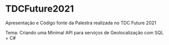 # TDCFuture2021
Apresentação e Código fonte da Palestra realizada no TDC Future 2021

Tema: Criando uma Minimal API para serviços de Geolocalização com SQL + C#
